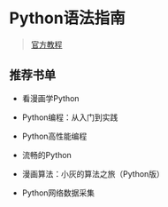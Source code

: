# Python语法指南



> [官方教程](https://docs.python.org/zh-cn/3/tutorial/index.html)



## 推荐书单

- 看漫画学Python

- Python编程：从入门到实践
- Python高性能编程
- 流畅的Python
- 漫画算法：小灰的算法之旅（Python版）
- Python网络数据采集

